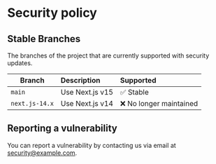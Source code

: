 # Security policy

## Stable Branches

The branches of the project that are currently supported with security updates.

| Branch         | Description     | Supported                 |
| -------------- | :-------------- | :------------------------ |
| `main`         | Use Next.js v15 | :white_check_mark: Stable |
| `next.js-14.x` | Use Next.js v14 | :x: No longer maintained  |

## Reporting a vulnerability

You can report a vulnerability by contacting us via email at [security@example.com](mailto:security@example.com).
